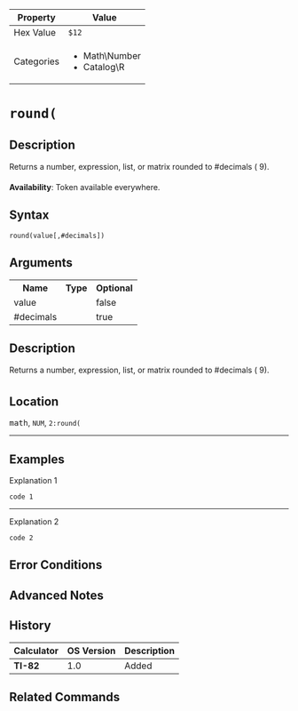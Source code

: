 | Property      | Value |
|---------------|-------|
| Hex Value     | `$12`|
| Categories    | <ul><li>Math\Number</li><li>Catalog\R</li></ul> |

# `round(`

## Description
Returns a number, expression, list, or matrix rounded to #decimals ( 9).


<b>Availability</b>: Token available everywhere.

## Syntax
`round(value[,#decimals])`

## Arguments
<table>
<tr><th>Name</th><th>Type</th><th>Optional</th></tr>

<tr><td>value</td><td></td><td>false</td></tr>

<tr><td>#decimals</td><td></td><td>true</td></tr>

</table>

## Description
Returns a number, expression, list, or matrix rounded to #decimals ( 9).

## Location
<kbd>math</kbd>, `NUM`, `2:round(`
<hr>

## Examples

Explanation 1
```ti-basic
code 1
```
---
Explanation 2
```ti-basic
code 2
```

## Error Conditions


## Advanced Notes


## History
| Calculator | OS Version | Description |
|------------|------------|-------------|
| <b>TI-82</b> | 1.0 | Added

## Related Commands

    